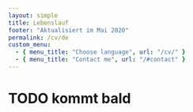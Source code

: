 ```yaml
---
layout: simple
title: Lebenslauf
footer: "Aktualisiert im Mai 2020"
permalink: /cv/de
custom_menu:
  - { menu_title: "Choose language", url: "/cv/" }
  - { menu_title: "Contact me", url: "/#contact" }
---
```


# TODO kommt bald

